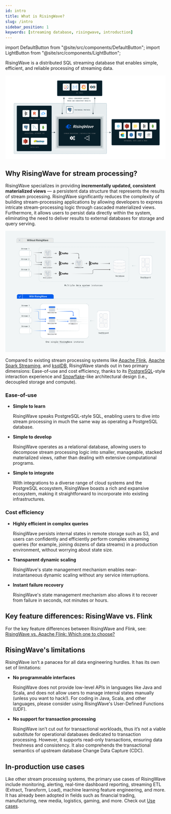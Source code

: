 ```yaml
---
id: intro
title: What is RisingWave?
slug: /intro
sidebar_position: 1
keywords: [streaming database, risingwave, introduction]
---
```

<head>
  <link rel="canonical" href="https://docs.risingwave.com/docs/current/intro/" />
</head>

<!-- MDX imports -->
import DefaultButton from "@site/src/components/DefaultButton";
import LightButton from "@site/src/components/LightButton";

RisingWave is a distributed SQL streaming database that enables simple, efficient, and reliable processing of streaming data.

<p>
  <DefaultButton text="Get Started" doc="get-started" />
</p>

![RisingWave Architecture](./images/new_archi_grey.png)

## Why RisingWave for stream processing?

RisingWave specializes in providing **incrementally updated, consistent materialized views** — a persistent data structure that represents the results of stream processing. RisingWave significantly reduces the complexity of building stream-processing applications by allowing developers to express intricate stream-processing logic through cascaded materialized views. Furthermore, it allows users to persist data directly within the system, eliminating the need to deliver results to external databases for storage and query serving.

![Stream Processing With And Without RisingWave](./images/stream_processing_with_and_without_rw.jpeg)

Compared to existing stream processing systems like [Apache Flink](https://flink.apache.org/), [Apache Spark Streaming](https://spark.apache.org/docs/latest/streaming-programming-guide.html), and [ksqlDB](https://ksqldb.io/), RisingWave stands out in two primary dimensions: Ease-of-use and cost efficiency, thanks to its [PostgreSQL](https://www.postgresql.org/)-style interaction experience and  [Snowflake](https://snowflake.com/)-like architectural design (i.e., decoupled storage and compute).

### Ease-of-use

* **Simple to learn**

  RisingWave speaks PostgreSQL-style SQL, enabling users to dive into stream processing in much the same way as operating a PostgreSQL database.

* **Simple to develop**

  RisingWave operates as a relational database, allowing users to decompose stream processing logic into smaller, manageable, stacked materialized views, rather than dealing with extensive computational programs.

* **Simple to integrate**

  With integrations to a diverse range of cloud systems and the PostgreSQL ecosystem, RisingWave boasts a rich and expansive ecosystem, making it straightforward to incorporate into existing infrastructures.

### Cost efficiency

* **Highly efficient in complex queries**

  RisingWave persists internal states in remote storage such as S3, and users can confidently and efficiently perform complex streaming queries (for example, joining dozens of data streams) in a production environment, without worrying about state size.

* **Transparent dynamic scaling**

  RisingWave's state management mechanism enables near-instantaneous dynamic scaling without any service interruptions.

* **Instant failure recovery**

  RisingWave's state management mechanism also allows it to recover from failure in seconds, not minutes or hours.

## Key feature differences: RisingWave vs. Flink

For the key feature differences between RisingWave and Flink, see: [RisingWave vs. Apache Flink: Which one to choose?](risingwave-flink-comparison.md)

## RisingWave's limitations

RisingWave isn’t a panacea for all data engineering hurdles. It has its own set of limitations:

* **No programmable interfaces**

  RisingWave does not provide low-level APIs in languages like Java and Scala, and does not allow users to manage internal states manually (unless you want to hack!). For coding in Java, Scala, and other languages, please consider using RisingWave's User-Defined Functions (UDF).

* **No support for transaction processing**

  RisingWave isn’t cut out for transactional workloads, thus it’s not a viable substitute for operational databases dedicated to transaction processing. However, it supports read-only transactions, ensuring data freshness and consistency. It also comprehends the transactional semantics of upstream database Change Data Capture (CDC).

## In-production use cases

Like other stream processing systems, the primary use cases of RisingWave include monitoring, alerting, real-time dashboard reporting, streaming ETL (Extract, Transform, Load), machine learning feature engineering, and more. It has already been adopted in fields such as financial trading, manufacturing, new media, logistics, gaming, and more. Check out [Use cases](/use-cases.md).

<LightButton text="See the architecture" doc="architecture"/>
<LightButton text="Access the source code" url="https://github.com/risingwavelabs/risingwave"/>
<br/>
